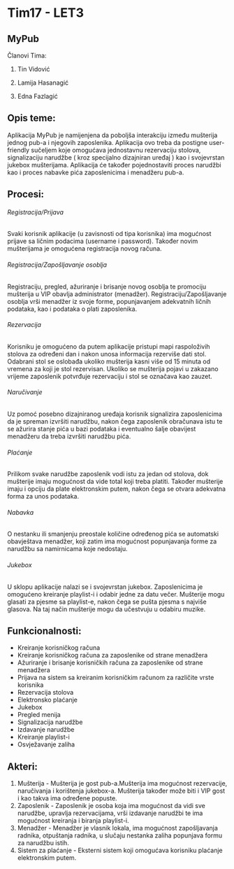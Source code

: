 ﻿# Tim17 - LET3

## MyPub

Članovi Tima:

1. Tin Vidović

2. Lamija Hasanagić

3. Edna Fazlagić


## Opis teme:

Aplikacija MyPub je namijenjena da poboljša interakciju između mušterija jednog pub-a i njegovih zaposlenika. Aplikacija ovo treba da postigne user-friendly sučeljem koje omogućava jednostavnu rezervaciju stolova, signalizaciju narudžbe ( kroz specijalno dizajniran uređaj ) kao i svojevrstan jukebox mušterijama. Aplikacija će također pojednostaviti proces narudžbi kao i proces nabavke pića zaposlenicima i menadžeru pub-a.

## Procesi:

###### Registracija/Prijava

Svaki korisnik aplikacije (u zavisnosti od tipa korisnika) ima mogućnost prijave sa ličnim podacima (username i password). Također novim mušterijama je omogućena registracija novog računa.

###### Registracija/Zapošljavanje osoblja

Registraciju, pregled, ažuriranje i brisanje novog osoblja te promociju mušterija u VIP obavlja administrator (menadžer). Registraciju/Zapošljavanje osoblja vrši menadžer iz svoje forme, popunjavanjem adekvatnih ličnih podataka, kao i podataka o plati zaposlenika.

###### Rezervacija

Korisniku je omogućeno da putem aplikacije pristupi mapi raspoloživih stolova za određeni dan i nakon unosa informacija rezerviše dati stol. Odabrani stol se oslobađa ukoliko mušterija kasni više od 15 minuta od vremena za koji je stol rezervisan. Ukoliko se mušterija pojavi u zakazano vrijeme zaposlenik potvrđuje rezervaciju i stol se označava kao zauzet.

###### Naručivanje

Uz pomoć posebno dizajniranog uređaja korisnik signalizira zaposlenicima da je spreman izvršiti narudžbu, nakon čega zaposlenik obračunava istu te se ažurira stanje pića u bazi podataka i eventualno šalje obavijest menadžeru da treba izvršiti narudžbu pića.

###### Plaćanje

Prilikom svake narudžbe zaposlenik vodi istu za jedan od stolova, dok mušterije imaju mogućnost da vide total koji treba platiti. Također mušterije imaju i opciju da plate elektronskim putem, nakon čega se otvara adekvatna forma za unos podataka.

###### Nabavka

O nestanku ili smanjenju preostale količine određenog pića se automatski obavještava menadžer, koji zatim ima mogućnost popunjavanja forme za narudžbu sa namirnicama koje nedostaju.

###### Jukebox

U sklopu aplikacije nalazi se i svojevrstan jukebox. Zaposlenicima je omogućeno kreiranje playlist-i i odabir jedne za datu večer. Mušterije mogu glasati za pjesme sa playlist-e, nakon čega se pušta pjesma s najviše glasova. Na taj način mušterije mogu da učestvuju u odabiru muzike. 

## Funkcionalnosti:

- Kreiranje korisničkog računa
- Kreiranje korisničkog računa za zaposlenike od strane menadžera
- Ažuriranje i brisanje korisničkih računa za zaposlenike od strane menadžera
- Prijava na sistem sa kreiranim korisničkim računom za različite vrste korisnika
- Rezervacija stolova
- Elektronsko plaćanje
- Jukebox
- Pregled menija 
- Signalizacija narudžbe
- Izdavanje narudžbe
- Kreiranje playlist-i
- Osvježavanje zaliha

## Akteri:

1. Mušterija - Mušterija je gost pub-a.Mušterija ima mogućnost rezervacije, naručivanja i korištenja jukebox-a. Mušterija također može biti i VIP gost i kao takva ima određene popuste.
2. Zaposlenik - Zaposlenik je osoba koja ima mogućnost da vidi sve narudžbe, upravlja rezervacijama, vrši izdavanje narudžbi te ima mogućnost kreiranja i biranja playlist-i.
3. Menadžer - Menadžer je vlasnik lokala, ima mogućnost zapošljavanja radnika, otpuštanja radnika, u slučaju nestanka zaliha popunjava formu za narudžbu istih.
4. Sistem za plaćanje - Eksterni sistem koji omogućava korisniku plaćanje elektronskim putem.